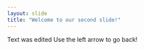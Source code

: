 ```yaml
---
layout: slide
title: "Welcome to our second slide!"
---
```

Text was edited
Use the left arrow to go back!
